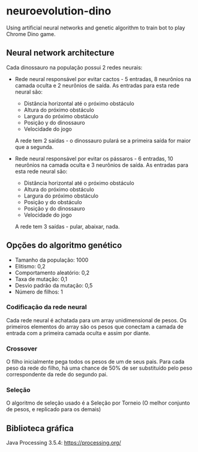 # neuroevolution-dino
Using artificial neural networks and genetic algorithm to train bot to play Chrome Dino game.


## Neural network architecture

Cada dinossauro na população possui 2 redes neurais:

 * Rede neural responsável por evitar cactos - 5 entradas, 8 neurônios na camada oculta e 2 neurônios de saída. As entradas para esta rede neural são:
    * Distância horizontal até o próximo obstáculo
    * Altura do próximo obstáculo
    * Largura do próximo obstáculo
    * Posição y do dinossauro
    * Velocidade do jogo

   A rede tem 2 saídas - o dinossauro pulará se a primeira saída for maior que a segunda.
    
 * Rede neural responsável por evitar os pássaros - 6 entradas, 10 neurônios na camada oculta e 3 neurônios de saída. As entradas para esta rede neural são:
    * Distância horizontal até o próximo obstáculo
    * Altura do próximo obstáculo
    * Largura do próximo obstáculo
    * Posição y do obstáculo
    * Posição y do dinossauro
    * Velocidade do jogo

   A rede tem 3 saídas - pular, abaixar, nada.

## Opções do algoritmo genético

 * Tamanho da população: 1000
 * Elitismo: 0,2
 * Comportamento aleatório: 0,2
 * Taxa de mutação: 0,1
 * Desvio padrão da mutação: 0,5
 * Número de filhos: 1
 
### Codificação da rede neural

Cada rede neural é achatada para um array unidimensional de pesos. Os primeiros elementos do array são os pesos que conectam a camada de entrada com a primeira camada oculta e assim por diante.

### Crossover

O filho inicialmente pega todos os pesos de um de seus pais. Para cada peso da rede do filho, há uma chance de 50% de ser substituído pelo peso correspondente da rede do segundo pai.

### Seleção

O algoritmo de seleção usado é a Seleção por Torneio (O melhor conjunto de pesos, e replicado para os demais)


## Biblioteca gráfica

Java Processing 3.5.4: https://processing.org/

